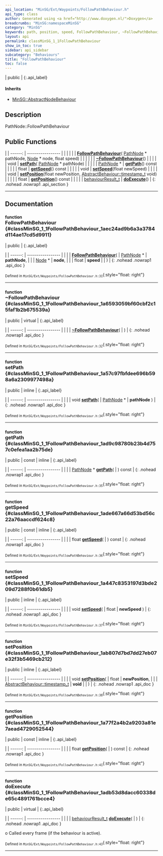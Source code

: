 ```yaml
---
api_location: "MinSG/Ext/Waypoints/FollowPathBehaviour.h"
api_type: class
author: Generated using <a href="http://www.doxygen.nl/">Doxygen</a>
breadcrumbs: "MinSG:namespaceMinSG"
category: "MinSG"
keywords: path, position, speed, FollowPathBehaviour, ~FollowPathBehaviour, setPath, getPath, getSpeed, setSpeed, setPosition, getPosition, doExecute
layout: api
permalink: classMinSG_1_1FollowPathBehaviour
show_in_toc: true
sidebar: api_sidebar
subcategory: "Behaviours"
title: "FollowPathBehaviour"
toc: false
---
```


| public |
{:.api_label}

#### Inherits

* [MinSG::AbstractNodeBehaviour](classMinSG_1_1AbstractNodeBehaviour)


## Description



PathNode::FollowPathBehaviour



## Public Functions

|
| ------: | ----------------- |
|  | |
|  | **[FollowPathBehaviour](#classMinSG_1_1FollowPathBehaviour_1aec24ad9b6a3a3784d114ae17cd5d9911)**( [PathNode](classMinSG_1_1PathNode) * pathNode,  [Node](classMinSG_1_1Node) * node, float speed) |
|  | |
|  | **[~FollowPathBehaviour](#classMinSG_1_1FollowPathBehaviour_1a6593059bf60cbf2c15faf1b2b675539a)**() |
|  | |
| void | **[setPath](#classMinSG_1_1FollowPathBehaviour_1a57c97fbfdee696b598a6a2309977498a)**( [PathNode](classMinSG_1_1PathNode) * pathNode) |
|  | |
| [PathNode](classMinSG_1_1PathNode) * | **[getPath](#classMinSG_1_1FollowPathBehaviour_1ad9c98780b23b4d757c0efea1aa2b75de)**() const |
|  | |
| float | **[getSpeed](#classMinSG_1_1FollowPathBehaviour_1ade667a66d53bd56c22a76aaccdf624c8)**() const |
|  | |
| void | **[setSpeed](#classMinSG_1_1FollowPathBehaviour_1a447c8353197d3bde209d7288f0b61db5)**(float newSpeed) |
|  | |
| void | **[setPosition](#classMinSG_1_1FollowPathBehaviour_1ab807d7bd7dd27eb07e32f3b5469cb212)**(float newPosition,  [AbstractBehaviour::timestamp_t](classMinSG_1_1Behavior#classMinSG_1_1Behavior_1a5a2c4437843f9fce32c9840894799c8f)  void) |
|  | |
| float | **[getPosition](#classMinSG_1_1FollowPathBehaviour_1a77f2a4b2a9203a81e7aead4729052544)**() const |
|  | |
| [behaviourResult_t](classMinSG_1_1Behavior#classMinSG_1_1Behavior_1afbd60a8df73dc581d2d00a1483f630ef) | **[doExecute](#classMinSG_1_1FollowPathBehaviour_1adb53d8dacc60338de65c4891761bcce4)**() |
{: .nohead .nowrap1 .api_section }


-------------------------------------------------------------------

## Documentation

### <small>function</small><br/> FollowPathBehaviour {#classMinSG_1_1FollowPathBehaviour_1aec24ad9b6a3a3784d114ae17cd5d9911}

| public |
{:.api_label}

|
| ------: | ----------------- |
|  |
|  **[FollowPathBehaviour](#classMinSG_1_1FollowPathBehaviour_1aec24ad9b6a3a3784d114ae17cd5d9911)**( |  [PathNode](classMinSG_1_1PathNode) * | **pathNode**, |
| |  [Node](classMinSG_1_1Node) * | **node**, |
| | float | **speed** |
|   ) |
{: .nohead .nowrap1 .api_doc }





<sub>Defined in `MinSG/Ext/Waypoints/FollowPathBehaviour.h:31`</sub>{:style="float: right"}

-------------------------------------------------------------------

### <small>function</small><br/> ~FollowPathBehaviour {#classMinSG_1_1FollowPathBehaviour_1a6593059bf60cbf2c15faf1b2b675539a}

| public | virtual |
{:.api_label}

|
| ------: | ----------------- |
|  |
|  **[~FollowPathBehaviour](#classMinSG_1_1FollowPathBehaviour_1a6593059bf60cbf2c15faf1b2b675539a)**( |  ) |
{: .nohead .nowrap1 .api_doc }





<sub>Defined in `MinSG/Ext/Waypoints/FollowPathBehaviour.h:32`</sub>{:style="float: right"}

-------------------------------------------------------------------

### <small>function</small><br/> setPath {#classMinSG_1_1FollowPathBehaviour_1a57c97fbfdee696b598a6a2309977498a}

| public | inline |
{:.api_label}

|
| ------: | ----------------- |
|  |
| void **[setPath](#classMinSG_1_1FollowPathBehaviour_1a57c97fbfdee696b598a6a2309977498a)**( |  [PathNode](classMinSG_1_1PathNode) * | **pathNode** ) |
{: .nohead .nowrap1 .api_doc }





<sub>Defined in `MinSG/Ext/Waypoints/FollowPathBehaviour.h:34`</sub>{:style="float: right"}

-------------------------------------------------------------------

### <small>function</small><br/> getPath {#classMinSG_1_1FollowPathBehaviour_1ad9c98780b23b4d757c0efea1aa2b75de}

| public | const | inline |
{:.api_label}

|
| ------: | ----------------- |
|  |
| [PathNode](classMinSG_1_1PathNode) * **[getPath](#classMinSG_1_1FollowPathBehaviour_1ad9c98780b23b4d757c0efea1aa2b75de)**( |  ) const |
{: .nohead .nowrap1 .api_doc }





<sub>Defined in `MinSG/Ext/Waypoints/FollowPathBehaviour.h:35`</sub>{:style="float: right"}

-------------------------------------------------------------------

### <small>function</small><br/> getSpeed {#classMinSG_1_1FollowPathBehaviour_1ade667a66d53bd56c22a76aaccdf624c8}

| public | const | inline |
{:.api_label}

|
| ------: | ----------------- |
|  |
| float **[getSpeed](#classMinSG_1_1FollowPathBehaviour_1ade667a66d53bd56c22a76aaccdf624c8)**( |  ) const |
{: .nohead .nowrap1 .api_doc }





<sub>Defined in `MinSG/Ext/Waypoints/FollowPathBehaviour.h:36`</sub>{:style="float: right"}

-------------------------------------------------------------------

### <small>function</small><br/> setSpeed {#classMinSG_1_1FollowPathBehaviour_1a447c8353197d3bde209d7288f0b61db5}

| public | inline |
{:.api_label}

|
| ------: | ----------------- |
|  |
| void **[setSpeed](#classMinSG_1_1FollowPathBehaviour_1a447c8353197d3bde209d7288f0b61db5)**( | float | **newSpeed** ) |
{: .nohead .nowrap1 .api_doc }





<sub>Defined in `MinSG/Ext/Waypoints/FollowPathBehaviour.h:37`</sub>{:style="float: right"}

-------------------------------------------------------------------

### <small>function</small><br/> setPosition {#classMinSG_1_1FollowPathBehaviour_1ab807d7bd7dd27eb07e32f3b5469cb212}

| public | inline |
{:.api_label}

|
| ------: | ----------------- |
|  |
| void **[setPosition](#classMinSG_1_1FollowPathBehaviour_1ab807d7bd7dd27eb07e32f3b5469cb212)**( | float | **newPosition**, |
| |  [AbstractBehaviour::timestamp_t](classMinSG_1_1Behavior#classMinSG_1_1Behavior_1a5a2c4437843f9fce32c9840894799c8f)  | **void** |
|   ) |
{: .nohead .nowrap1 .api_doc }





<sub>Defined in `MinSG/Ext/Waypoints/FollowPathBehaviour.h:38`</sub>{:style="float: right"}

-------------------------------------------------------------------

### <small>function</small><br/> getPosition {#classMinSG_1_1FollowPathBehaviour_1a77f2a4b2a9203a81e7aead4729052544}

| public | const | inline |
{:.api_label}

|
| ------: | ----------------- |
|  |
| float **[getPosition](#classMinSG_1_1FollowPathBehaviour_1a77f2a4b2a9203a81e7aead4729052544)**( |  ) const |
{: .nohead .nowrap1 .api_doc }





<sub>Defined in `MinSG/Ext/Waypoints/FollowPathBehaviour.h:41`</sub>{:style="float: right"}

-------------------------------------------------------------------

### <small>function</small><br/> doExecute {#classMinSG_1_1FollowPathBehaviour_1adb53d8dacc60338de65c4891761bcce4}

| public | virtual |
{:.api_label}

|
| ------: | ----------------- |
|  |
| [behaviourResult_t](classMinSG_1_1Behavior#classMinSG_1_1Behavior_1afbd60a8df73dc581d2d00a1483f630ef) **[doExecute](#classMinSG_1_1FollowPathBehaviour_1adb53d8dacc60338de65c4891761bcce4)**( |  ) |
{: .nohead .nowrap1 .api_doc }



o Called every frame (if the behaviour is active).



<sub>Defined in `MinSG/Ext/Waypoints/FollowPathBehaviour.h:43`</sub>{:style="float: right"}

-------------------------------------------------------------------

